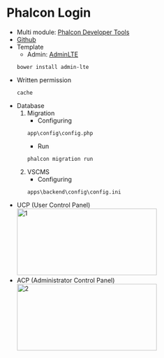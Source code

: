 # Phalcon Login
* Multi module: [Phalcon Developer Tools](http://goo.gl/E4xF4P)
* [Github](https://github.com/leonguyen/VSLogin)
* Template
    * Admin: [AdminLTE](http://almsaeedstudio.com/)
    ```
    bower install admin-lte
    ```
* Written permission
    ```
    cache
    ```
* Database
    1. Migration
        * Configuring
        ```
        app\config\config.php
        ```
        * Run
        ```
        phalcon migration run
        ```
    2. VSCMS
        * Configuring
        ```
        apps\backend\config\config.ini
        ```
* UCP (User Control Panel)
<a href="https://www.flickr.com/photos/31031464@N03/14687461747" title="1 by Leo Nguyen, on Flickr"><img src="https://farm6.staticflickr.com/5552/14687461747_f62b349262_n.jpg" width="320" height="153" alt="1"></a>
* ACP (Administrator Control Panel)
<a href="https://www.flickr.com/photos/31031464@N03/14893856633" title="2 by Leo Nguyen, on Flickr"><img src="https://farm4.staticflickr.com/3891/14893856633_97f8057240_n.jpg" width="320" height="153" alt="2"></a>
